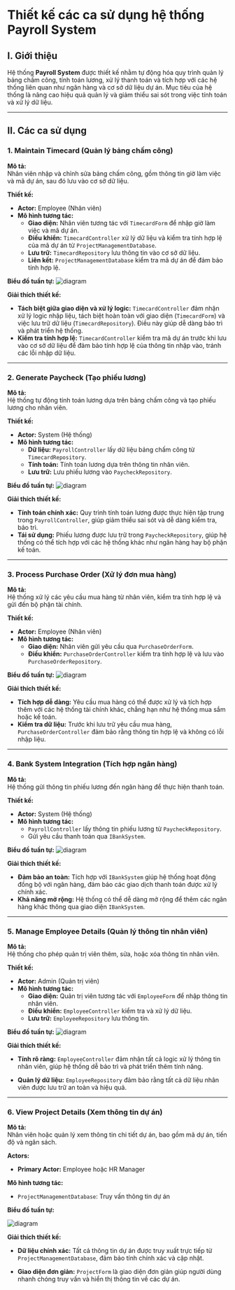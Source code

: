 # **Thiết kế các ca sử dụng hệ thống Payroll System**

## **I. Giới thiệu**
Hệ thống **Payroll System** được thiết kế nhằm tự động hóa quy trình quản lý bảng chấm công, tính toán lương, xử lý thanh toán và tích hợp với các hệ thống liên quan như ngân hàng và cơ sở dữ liệu dự án. Mục tiêu của hệ thống là nâng cao hiệu quả quản lý và giảm thiểu sai sót trong việc tính toán và xử lý dữ liệu.

---

## **II. Các ca sử dụng**

### **1. Maintain Timecard (Quản lý bảng chấm công)**

**Mô tả:**  
Nhân viên nhập và chỉnh sửa bảng chấm công, gồm thông tin giờ làm việc và mã dự án, sau đó lưu vào cơ sở dữ liệu.

**Thiết kế:**  
- **Actor:** Employee (Nhân viên)
- **Mô hình tương tác:**
  - **Giao diện:** Nhân viên tương tác với `TimecardForm` để nhập giờ làm việc và mã dự án.
  - **Điều khiển:** `TimecardController` xử lý dữ liệu và kiểm tra tính hợp lệ của mã dự án từ `ProjectManagementDatabase`.
  - **Lưu trữ:** `TimecardRepository` lưu thông tin vào cơ sở dữ liệu.
  - **Liên kết:** `ProjectManagementDatabase` kiểm tra mã dự án để đảm bảo tính hợp lệ.

**Biểu đồ tuần tự:**
![diagram](https://www.planttext.com/api/plantuml/png/X98zQiCm7CLtdU9T81VmK0BzXBIbb0vTPLauRlNXodB0SuSEFKCX9dGCRQ5JF6GGz1uwGQzGcP34mPWkGlfBx_UU_j9linuNbXfRIa4eizhWLEP2LvoJM9SgeQR2NIOveoOvqqOIffKrMkoAnvkru8PmPJExFtxBSrra0LbjTswCVk3CNb55Kov3yOHQ6jE24x9rnUZem2_2zTIlbZdIp3Tl46ukCGlJ5uQPcqEw1HBVVC7LYdHrNSu-OeHptoopLl81qM9An7wrK2bOi7cNOEvRfQIlR7c3yIDC0kjPmXfw66bGWj50m8bVhIsUof0AZplgGA9-goDS_doMtGkI_g51ytjNCwYsuGeYSFwntJpGHPjImKvzynh6je68NQt9cAia_Ai_0000__y30000)

**Giải thích thiết kế:**
- **Tách biệt giữa giao diện và xử lý logic:** `TimecardController` đảm nhận xử lý logic nhập liệu, tách biệt hoàn toàn với giao diện (`TimecardForm`) và việc lưu trữ dữ liệu (`TimecardRepository`). Điều này giúp dễ dàng bảo trì và phát triển hệ thống.
- **Kiểm tra tính hợp lệ:** `TimecardController` kiểm tra mã dự án trước khi lưu vào cơ sở dữ liệu để đảm bảo tính hợp lệ của thông tin nhập vào, tránh các lỗi nhập dữ liệu.

---

### **2. Generate Paycheck (Tạo phiếu lương)**

**Mô tả:**  
Hệ thống tự động tính toán lương dựa trên bảng chấm công và tạo phiếu lương cho nhân viên.

**Thiết kế:**  
- **Actor:** System (Hệ thống)
- **Mô hình tương tác:**
  - **Dữ liệu:** `PayrollController` lấy dữ liệu bảng chấm công từ `TimecardRepository`.
  - **Tính toán:** Tính toán lương dựa trên thông tin nhân viên.
  - **Lưu trữ:** Lưu phiếu lương vào `PaycheckRepository`.

**Biểu đồ tuần tự:**
![diagram](https://www.planttext.com/api/plantuml/png/T94nJiCm58Ptd-A_G2-G0LMmC30WwC0Q7AksSEpAUKRooCJC3OWGOaBjmEGC7O9o3v-0A-0gGgf8klZ9-j_tl__PFzr-sL3foDUQbPoimsreIDICMqFEQboN8HTzCLwrS4mOKXImKhNWfQjknCOsAfFXJya8bu8_72biTCNYR6fOu3p5BU7x9SKF3qgnjTX8bUBUGm-xeJLhDg4ELjC81QvIV0-eKhU5LgbxzhXFySsimMLMQl3-AzjDIIpciwrSnl6OkgTZq_ayqyLpdc7dvxRvrtXg_5tVSfWS_TCSw1E3nzSjS6dxLmEI-PHiAKoLl_KN003__mC0)

**Giải thích thiết kế:**
- **Tính toán chính xác:** Quy trình tính toán lương được thực hiện tập trung trong `PayrollController`, giúp giảm thiểu sai sót và dễ dàng kiểm tra, bảo trì.
- **Tái sử dụng:** Phiếu lương được lưu trữ trong `PaycheckRepository`, giúp hệ thống có thể tích hợp với các hệ thống khác như ngân hàng hay bộ phận kế toán.

---

### **3. Process Purchase Order (Xử lý đơn mua hàng)**

**Mô tả:**  
Hệ thống xử lý các yêu cầu mua hàng từ nhân viên, kiểm tra tính hợp lệ và gửi đến bộ phận tài chính.

**Thiết kế:**  
- **Actor:** Employee (Nhân viên)
- **Mô hình tương tác:**
  - **Giao diện:** Nhân viên gửi yêu cầu qua `PurchaseOrderForm`.
  - **Điều khiển:** `PurchaseOrderController` kiểm tra tính hợp lệ và lưu vào `PurchaseOrderRepository`.

**Biểu đồ tuần tự:**
![diagram](https://www.planttext.com/api/plantuml/png/Z94z2i9048NxESLSm0jOY23-589YPRjk5XFSxEfajqXjOU4b50j14AspXKN0U-m9l881aQX1iPsPzxqtCpTtQIQ6aR6n1CQD9cp7SwbJ8M2YhGeOfJYqn4EMY045WZgQOk1Q6TBolTDw5AKW4Cf4vaCu4dETH8L32l3qm5gZIgzZrxjZX6b-iCXzjhSOMuPXlb5Jg4nN46MC9oZmxeGoycvbNw3mHLK1bi7hsB-UlpFAGQpzIZNEjnnLwBEZGba0_qxok4wls6Ifq8JUhN7ciul1XVNP3ff21SKVxm000F__0m00)

**Giải thích thiết kế:**
- **Tích hợp dễ dàng:** Yêu cầu mua hàng có thể được xử lý và tích hợp thêm với các hệ thống tài chính khác, chẳng hạn như hệ thống mua sắm hoặc kế toán.
- **Kiểm tra dữ liệu:** Trước khi lưu trữ yêu cầu mua hàng, `PurchaseOrderController` đảm bảo rằng thông tin hợp lệ và không có lỗi nhập liệu.

---

### **4. Bank System Integration (Tích hợp ngân hàng)**

**Mô tả:**  
Hệ thống gửi thông tin phiếu lương đến ngân hàng để thực hiện thanh toán.

**Thiết kế:**  
- **Actor:** System (Hệ thống)
- **Mô hình tương tác:**
  - `PayrollController` lấy thông tin phiếu lương từ `PaycheckRepository`.
  - Gửi yêu cầu thanh toán qua `IBankSystem`.

**Biểu đồ tuần tự:**
![diagram](https://www.planttext.com/api/plantuml/png/X951IaCn48RtESL_WLwW2ocwKD65g1U8UQ49BqtQl8cGfRXmuIcAY228hbyMNHHwZvp0AvX7AnRV4rV3CF_ytp_CPrfD6kAUmimmBiXvNCM6v8m9PyaxWmiUIp57szP8pwGbJR4R22L5VIddhj5bCx8R5sp5VSJf8RVrpeXjAqO7VQynZdDwquZhrm2HsvS0Kjmga5ilBUlfToQ_k6ESv_OvOgvqRbS1PlEnMTefwoin6avnxNFxXDkSxb3bz0wZSte8m_ozs_w9lwVy2tnM0XCMeSDFDNST_b6eOV8tzAIakxS5LRIeVnpOHDggFF8B003__mC0)

**Giải thích thiết kế:**
- **Đảm bảo an toàn:** Tích hợp với `IBankSystem` giúp hệ thống hoạt động đồng bộ với ngân hàng, đảm bảo các giao dịch thanh toán được xử lý chính xác.
- **Khả năng mở rộng:** Hệ thống có thể dễ dàng mở rộng để thêm các ngân hàng khác thông qua giao diện `IBankSystem`.

---

### **5. Manage Employee Details (Quản lý thông tin nhân viên)**

**Mô tả:**  
Hệ thống cho phép quản trị viên thêm, sửa, hoặc xóa thông tin nhân viên.

**Thiết kế:**  
- **Actor:** Admin (Quản trị viên)
- **Mô hình tương tác:**
  - **Giao diện:** Quản trị viên tương tác với `EmployeeForm` để nhập thông tin nhân viên.
  - **Điều khiển:** `EmployeeController` kiểm tra và xử lý dữ liệu.
  - **Lưu trữ:** `EmployeeRepository` lưu thông tin.

**Biểu đồ tuần tự:**
![diagram](https://www.planttext.com/api/plantuml/png/X90x2W8n48RxESLSm0ji8OhuACJ2odOVmGra9qlC2bjRM7WABGNHmieK5W7laHDu1QEYko9YESCt__SdLtDkpNIeT94926Cj5RQJZ1D4ig0aL2Lsirp8ah6UL1d4ahIIuhtiF6V1533IN5VucELondrU2V18n4Rp8ol0KUfEknnrQeyqHUqHIks6SCxjbg3ErcyhPO1zPtOS4sVsABWpomA-gVfjLIh0uULGrDpmpM3ZXtPYrx7lwjiJ2X_pn_fyxS0NN90tEhDwUIExbj1YbDn__mO00F__0m00)

**Giải thích thiết kế:**

- **Tính rõ ràng:** `EmployeeController` đảm nhận tất cả logic xử lý thông tin nhân viên, giúp hệ thống dễ bảo trì và phát triển thêm tính năng.
  
- **Quản lý dữ liệu:** `EmployeeRepository` đảm bảo rằng tất cả dữ liệu nhân viên được lưu trữ an toàn và hiệu quả.

---

### **6. View Project Details (Xem thông tin dự án)**

**Mô tả:**  
Nhân viên hoặc quản lý xem thông tin chi tiết dự án, bao gồm mã dự án, tiến độ và ngân sách.

**Actors:**

- **Primary Actor:** Employee hoặc HR Manager

**Mô hình tương tác:**
- `ProjectManagementDatabase`: Truy vấn thông tin dự án

**Biểu đồ tuần tự:**

![diagram](https://www.planttext.com/api/plantuml/png/V90z2i9044RxFSLS81T88Ib4R0IB2BQJpPADc0bi9a9AiVGKGJo0O9KjKkGaUmAlOBPGWW6hWOzvRtvUjeygHiDrSHGekJImgvGHILbJYgQ1hIaFIlAgD8LGn3b_emqIPgeOmoKo9bWf8JmBmM9AXR1N1QH86ggXbHfIPnymj2GcJHDchWqXDdK39zVT2LWFJyg0Svg9vYG4lxl4ndMtKMNF_qoVbVmv8QnpPoz-ihFNAILrFbRNzImYHQd_u1i00F__0m00)

**Giải thích thiết kế:**

- **Dữ liệu chính xác:** Tất cả thông tin dự án được truy xuất trực tiếp từ `ProjectManagementDatabase`, đảm bảo tính chính xác và cập nhật.
  
- **Giao diện đơn giản:** `ProjectForm` là giao diện đơn giản giúp người dùng nhanh chóng truy vấn và hiển thị thông tin về các dự án.

